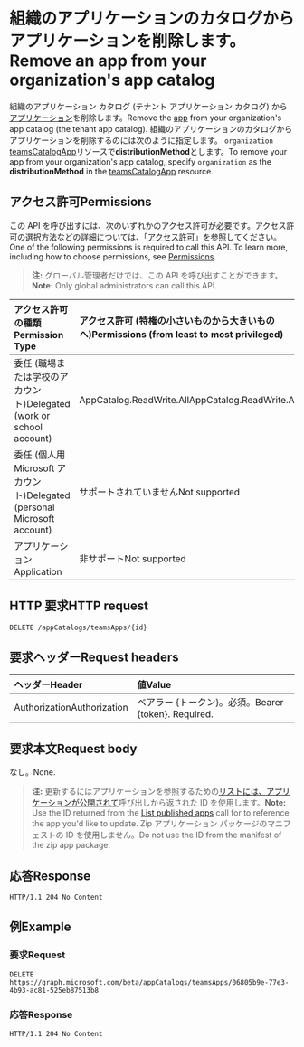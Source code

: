 # <a name="remove-an-app-from-your-organizations-app-catalog"></a><span data-ttu-id="e7cd8-101">組織のアプリケーションのカタログからアプリケーションを削除します。</span><span class="sxs-lookup"><span data-stu-id="e7cd8-101">Remove an app from your organization's app catalog</span></span>



<span data-ttu-id="e7cd8-102">組織のアプリケーション カタログ (テナント アプリケーション カタログ) から[アプリケーション](../resources/teamsapp.md)を削除します。</span><span class="sxs-lookup"><span data-stu-id="e7cd8-102">Remove the [app](../resources/teamsapp.md) from your organization's app catalog (the tenant app catalog).</span></span> <span data-ttu-id="e7cd8-103">組織のアプリケーションのカタログからアプリケーションを削除するのには次のように指定します。 `organization` [teamsCatalogApp](../resources/teamsapp.md)リソースで**distributionMethod**とします。</span><span class="sxs-lookup"><span data-stu-id="e7cd8-103">To remove your app from your organization's app catalog, specify `organization` as the **distributionMethod** in the [teamsCatalogApp](../resources/teamsapp.md) resource.</span></span>

## <a name="permissions"></a><span data-ttu-id="e7cd8-104">アクセス許可</span><span class="sxs-lookup"><span data-stu-id="e7cd8-104">Permissions</span></span>

<span data-ttu-id="e7cd8-p102">この API を呼び出すには、次のいずれかのアクセス許可が必要です。アクセス許可の選択方法などの詳細については、「[アクセス許可](https://developer.microsoft.com/graph/docs/concepts/permissions_reference)」を参照してください。</span><span class="sxs-lookup"><span data-stu-id="e7cd8-p102">One of the following permissions is required to call this API. To learn more, including how to choose permissions, see [Permissions](https://developer.microsoft.com/graph/docs/concepts/permissions_reference).</span></span>

><span data-ttu-id="e7cd8-107">**注:** グローバル管理者だけでは、この API を呼び出すことができます。</span><span class="sxs-lookup"><span data-stu-id="e7cd8-107">**Note:** Only global administrators can call this API.</span></span> 

| <span data-ttu-id="e7cd8-108">アクセス許可の種類</span><span class="sxs-lookup"><span data-stu-id="e7cd8-108">Permission Type</span></span>                        | <span data-ttu-id="e7cd8-109">アクセス許可 (特権の小さいものから大きいものへ)</span><span class="sxs-lookup"><span data-stu-id="e7cd8-109">Permissions (from least to most privileged)</span></span>|
|:----------------------------------     |:-------------|
| <span data-ttu-id="e7cd8-110">委任 (職場または学校のアカウント)</span><span class="sxs-lookup"><span data-stu-id="e7cd8-110">Delegated (work or school account)</span></span>     | <span data-ttu-id="e7cd8-111">AppCatalog.ReadWrite.All</span><span class="sxs-lookup"><span data-stu-id="e7cd8-111">AppCatalog.ReadWrite.All</span></span> |
| <span data-ttu-id="e7cd8-112">委任 (個人用 Microsoft アカウント)</span><span class="sxs-lookup"><span data-stu-id="e7cd8-112">Delegated (personal Microsoft account)</span></span> | <span data-ttu-id="e7cd8-113">サポートされていません</span><span class="sxs-lookup"><span data-stu-id="e7cd8-113">Not supported</span></span>|
| <span data-ttu-id="e7cd8-114">アプリケーション</span><span class="sxs-lookup"><span data-stu-id="e7cd8-114">Application</span></span>                            | <span data-ttu-id="e7cd8-115">非サポート</span><span class="sxs-lookup"><span data-stu-id="e7cd8-115">Not supported</span></span>|

## <a name="http-request"></a><span data-ttu-id="e7cd8-116">HTTP 要求</span><span class="sxs-lookup"><span data-stu-id="e7cd8-116">HTTP request</span></span>
<!-- { "blockType": "ignored" } -->
```http
DELETE /appCatalogs/teamsApps/{id}
```

## <a name="request-headers"></a><span data-ttu-id="e7cd8-117">要求ヘッダー</span><span class="sxs-lookup"><span data-stu-id="e7cd8-117">Request headers</span></span>

| <span data-ttu-id="e7cd8-118">ヘッダー</span><span class="sxs-lookup"><span data-stu-id="e7cd8-118">Header</span></span>        | <span data-ttu-id="e7cd8-119">値</span><span class="sxs-lookup"><span data-stu-id="e7cd8-119">Value</span></span>           |
|:--------------|:--------------  |
| <span data-ttu-id="e7cd8-120">Authorization</span><span class="sxs-lookup"><span data-stu-id="e7cd8-120">Authorization</span></span> | <span data-ttu-id="e7cd8-p103">ベアラー {トークン}。必須。</span><span class="sxs-lookup"><span data-stu-id="e7cd8-p103">Bearer {token}. Required.</span></span>  |

## <a name="request-body"></a><span data-ttu-id="e7cd8-123">要求本文</span><span class="sxs-lookup"><span data-stu-id="e7cd8-123">Request body</span></span>

<span data-ttu-id="e7cd8-124">なし。</span><span class="sxs-lookup"><span data-stu-id="e7cd8-124">None.</span></span>

><span data-ttu-id="e7cd8-125">**注:** 更新するにはアプリケーションを参照するための[リストには、アプリケーションが公開されて](./teamsapp_list.md)呼び出しから返された ID を使用します。</span><span class="sxs-lookup"><span data-stu-id="e7cd8-125">**Note:** Use the ID returned from the [List published apps](./teamsapp_list.md) call for to reference the app you'd like to update.</span></span> <span data-ttu-id="e7cd8-126">Zip アプリケーション パッケージのマニフェストの ID を使用しません。</span><span class="sxs-lookup"><span data-stu-id="e7cd8-126">Do not use the ID from the manifest of the zip app package.</span></span>

## <a name="response"></a><span data-ttu-id="e7cd8-127">応答</span><span class="sxs-lookup"><span data-stu-id="e7cd8-127">Response</span></span>

```
HTTP/1.1 204 No Content
```

## <a name="example"></a><span data-ttu-id="e7cd8-128">例</span><span class="sxs-lookup"><span data-stu-id="e7cd8-128">Example</span></span>

### <a name="request"></a><span data-ttu-id="e7cd8-129">要求</span><span class="sxs-lookup"><span data-stu-id="e7cd8-129">Request</span></span>

```http
DELETE https://graph.microsoft.com/beta/appCatalogs/teamsApps/06805b9e-77e3-4b93-ac81-525eb87513b8
```

### <a name="response"></a><span data-ttu-id="e7cd8-130">応答</span><span class="sxs-lookup"><span data-stu-id="e7cd8-130">Response</span></span>

```http
HTTP/1.1 204 No Content
```
